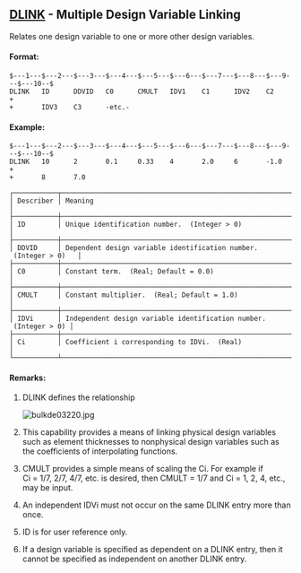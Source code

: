 ## [DLINK](https://nexus.hexagon.com/documentationcenter/bundle/MSC_Nastran_2022.4/page/Nastran_Combined_Book/qrg/bulkde/TOC.DLINK.xhtml) - Multiple Design Variable Linking

Relates one design variable to one or more other design variables.

#### Format:

```nastran
$---1---$---2---$---3---$---4---$---5---$---6---$---7---$---8---$---9---$---10--$
DLINK   ID      DDVID   C0      CMULT   IDV1    C1      IDV2    C2      +       
+       IDV3    C3      -etc.-                                                  
```

#### Example:

```nastran
$---1---$---2---$---3---$---4---$---5---$---6---$---7---$---8---$---9---$---10--$
DLINK   10      2       0.1     0.33    4       2.0     6       -1.0    +       
+       8       7.0                                                             
```

```text
┌───────────┬───────────────────────────────────────────────────────────────────┐
│ Describer │ Meaning                                                           │
├───────────┼───────────────────────────────────────────────────────────────────┤
│ ID        │ Unique identification number.  (Integer > 0)                      │
├───────────┼───────────────────────────────────────────────────────────────────┤
│ DDVID     │ Dependent design variable identification number.  (Integer > 0)   │
├───────────┼───────────────────────────────────────────────────────────────────┤
│ C0        │ Constant term.  (Real; Default = 0.0)                             │
├───────────┼───────────────────────────────────────────────────────────────────┤
│ CMULT     │ Constant multiplier.  (Real; Default = 1.0)                       │
├───────────┼───────────────────────────────────────────────────────────────────┤
│ IDVi      │ Independent design variable identification number.  (Integer > 0) │
├───────────┼───────────────────────────────────────────────────────────────────┤
│ Ci        │ Coefficient i corresponding to IDVi.  (Real)                      │
└───────────┴───────────────────────────────────────────────────────────────────┘
```

#### Remarks:

1. DLINK defines the relationship

     ![bulkde03220.jpg](https://help-be.hexagonmi.com/bundle/MSC_Nastran_2022.4/page/Nastran_Combined_Book/qrg/bulkde/../../../assets/bulkde03220.jpg?_LANG=enus)  

2. This capability provides a means of linking physical design variables such as element thicknesses to nonphysical design variables such as the coefficients of interpolating functions.
3. CMULT provides a simple means of scaling the Ci. For example if Ci = 1/7, 2/7, 4/7, etc. is desired, then CMULT = 1/7 and Ci = 1, 2, 4, etc., may be input.
4. An independent IDVi must not occur on the same DLINK entry more than once.
5. ID is for user reference only.
6. If a design variable is specified as dependent on a DLINK entry, then it cannot be specified as independent on another DLINK entry.

